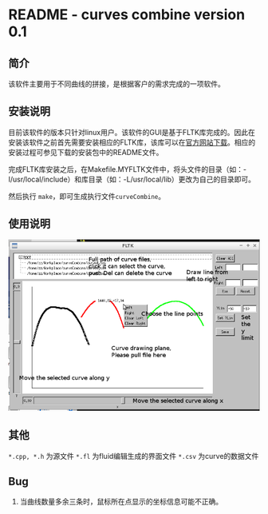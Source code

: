 # README - curves combine version 0.1

## 简介

该软件主要用于不同曲线的拼接，是根据客户的需求完成的一项软件。

## 安装说明

目前该软件的版本只针对linux用户。该软件的GUI是基于FLTK库完成的。因此在安装该软件之前首先需要安装相应的FLTK库，该库可以在[官方网站下载](http://www.fltk.org/index.php)。相应的安装过程可参见下载的安装包中的README文件。

完成FLTK库安装之后，在Makefile.MYFLTK文件中，将头文件的目录（如：-I/usr/local/include）和库目录（如：-L/usr/local/lib）更改为自己的目录即可。

然后执行 `make`，即可生成执行文件`curveCombine`。

## 使用说明

![](./functions.png)

## 其他

`*.cpp, *.h` 为源文件
`*.fl` 为fluid编辑生成的界面文件
`*.csv` 为curve的数据文件

## Bug

1. 当曲线数量多余三条时，鼠标所在点显示的坐标信息可能不正确。
